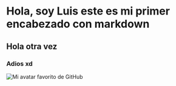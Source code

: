 # Hola, soy Luis este es mi primer encabezado con markdown
## Hola otra vez
### Adios xd

![Mi avatar favorito de GitHub](https://octodex.github.com/images/yaktocat.png)
